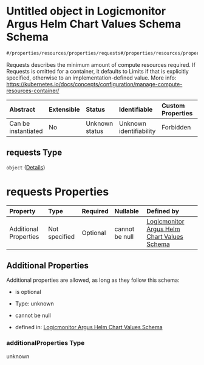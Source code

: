 # Untitled object in Logicmonitor Argus Helm Chart Values Schema Schema

```txt
#/properties/resources/properties/requests#/properties/resources/properties/requests
```

Requests describes the minimum amount of compute resources required. If Requests is omitted for a container, it defaults to Limits if that is explicitly specified, otherwise to an implementation-defined value. More info: <https://kubernetes.io/docs/concepts/configuration/manage-compute-resources-container/>

| Abstract            | Extensible | Status         | Identifiable            | Custom Properties | Additional Properties | Access Restrictions | Defined In                                                        |
| :------------------ | :--------- | :------------- | :---------------------- | :---------------- | :-------------------- | :------------------ | :---------------------------------------------------------------- |
| Can be instantiated | No         | Unknown status | Unknown identifiability | Forbidden         | Allowed               | none                | [values.schema.json\*](values.schema.json "open original schema") |

## requests Type

`object` ([Details](values-properties-the-resources-schema-properties-requests.md))

# requests Properties

| Property              | Type          | Required | Nullable       | Defined by                                                                                                                                                                                                                                    |
| :-------------------- | :------------ | :------- | :------------- | :-------------------------------------------------------------------------------------------------------------------------------------------------------------------------------------------------------------------------------------------- |
| Additional Properties | Not specified | Optional | cannot be null | [Logicmonitor Argus Helm Chart Values Schema](values-properties-the-resources-schema-properties-requests-additionalproperties.md "#/properties/resources/properties/requests#/properties/resources/properties/requests/additionalProperties") |

## Additional Properties

Additional properties are allowed, as long as they follow this schema:



*   is optional

*   Type: unknown

*   cannot be null

*   defined in: [Logicmonitor Argus Helm Chart Values Schema](values-properties-the-resources-schema-properties-requests-additionalproperties.md "#/properties/resources/properties/requests#/properties/resources/properties/requests/additionalProperties")

### additionalProperties Type

unknown
